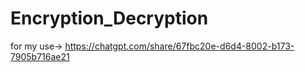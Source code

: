 # Encryption_Decryption
for my use->
https://chatgpt.com/share/67fbc20e-d6d4-8002-b173-7905b716ae21
